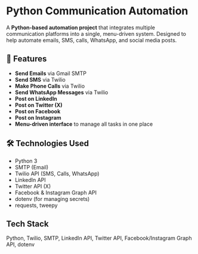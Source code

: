 # Python Communication Automation

A **Python-based automation project** that integrates multiple communication platforms into a single, menu-driven system. Designed to help automate emails, SMS, calls, WhatsApp, and social media posts.

## 🚀 Features

- **Send Emails** via Gmail SMTP
- **Send SMS** via Twilio
- **Make Phone Calls** via Twilio
- **Send WhatsApp Messages** via Twilio
- **Post on LinkedIn**
- **Post on Twitter (X)**
- **Post on Facebook**
- **Post on Instagram**
- **Menu-driven interface** to manage all tasks in one place

## 🛠️ Technologies Used

- Python 3
- SMTP (Email)
- Twilio API (SMS, Calls, WhatsApp)
- LinkedIn API
- Twitter API (X)
- Facebook & Instagram Graph API
- dotenv (for managing secrets)
- requests, tweepy

## Tech Stack

Python, Twilio, SMTP, LinkedIn API, Twitter API, Facebook/Instagram Graph API, dotenv
